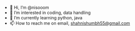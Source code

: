 - 👋 Hi, I’m @nisooom
- 👀 I’m interested in coding, data handling
- 🌱 I’m currently learning python, java
- 📫 How to reach me on email, shahnishumbh55@gmail.com

<!---
nisooom/nisooom is a ✨ special ✨ repository because its `README.md` (this file) appears on your GitHub profile.
You can click the Preview link to take a look at your changes.
--->
